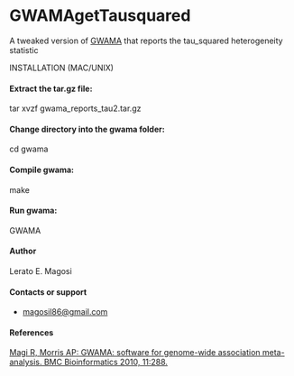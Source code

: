 <!--
  Title: GWAMAgetTausquared
  Description: A tweaked version of that reports the tau squared heterogeneity statistic.
  Author: Lerato E. Magosi, Oxford University, U.K.
  lmagosi@well.ox.ac.uk
  magosil86@gmail.com
  -->

<meta name='keywords' content='heterogeneity, tau, GWAMA, meta- analysis, GWAS'>

# GWAMAgetTausquared
A tweaked version of [GWAMA](http://bmcbioinformatics.biomedcentral.com/articles/10.1186/1471-2105-11-288) that reports the tau_squared heterogeneity statistic

INSTALLATION (MAC/UNIX)

#### Extract the tar.gz file:
tar xvzf gwama_reports_tau2.tar.gz

#### Change directory into the gwama folder:
cd gwama

#### Compile gwama:
make 

#### Run gwama:
GWAMA

#### Author
Lerato E. Magosi

#### Contacts or support
* magosil86@gmail.com


#### References
[Magi R, Morris AP: GWAMA: software for genome-wide association meta-analysis. BMC Bioinformatics 2010, 11:288.](http://www.geenivaramu.ee/en/tools/gwama)
